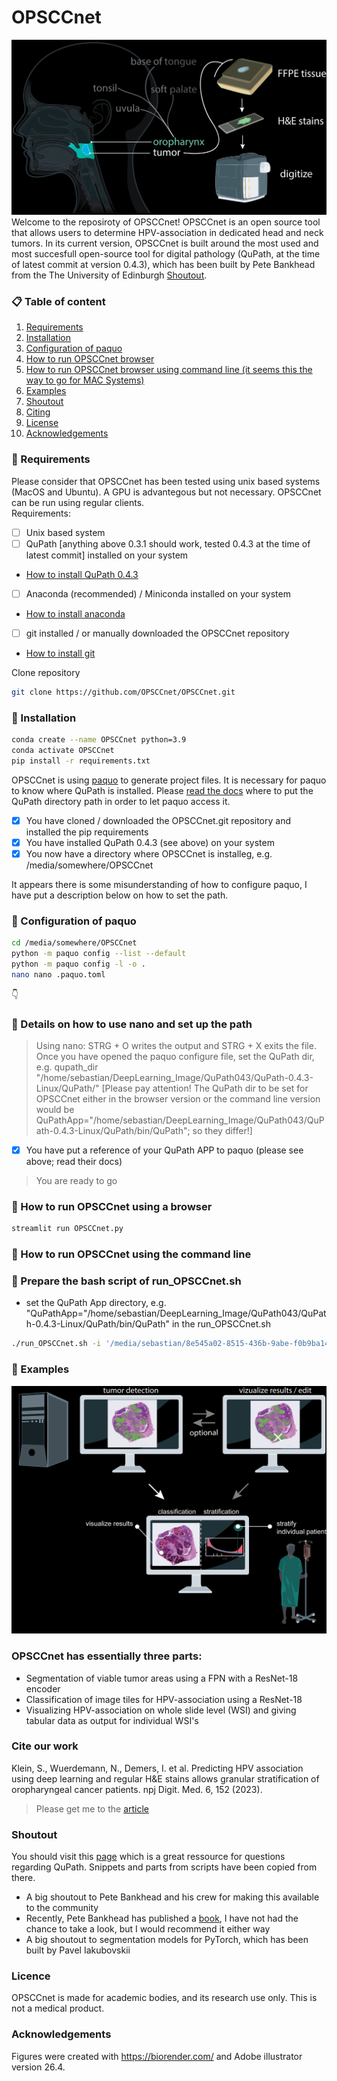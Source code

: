 # OPSCCnet
![Github Overview 1](https://github.com/OPSCCnet/OPSCCnet/blob/main/Github_overview_1.png)
Welcome to the reposiroty of OPSCCnet!
OPSCCnet is an open source tool that allows users to determine HPV-association in dedicated head and neck tumors. In its current version, OPSCCnet is built around the most used and most succesfull open-source tool for digital pathology (QuPath, at the time of latest commit at version 0.4.3), which has been built by Pete Bankhead from the The University of Edinburgh [Shoutout](#shoutout). 

### 📋 Table of content
 1. [Requirements](#installation-req)
 2. [Installation](#installation_1)
 3. [Configuration of paquo](#installation_2)
 4. [How to run OPSCCnet browser](#hwtrun_1)
 5. [How to run OPSCCnet browser using command line (it seems this the way to go for MAC Systems)](#hwtrun_2)
 6. [Examples](#examples)
 7. [Shoutout](#shoutout)
 8. [Citing](#citation)
 9. [License](#license)
 10. [Acknowledgements](#acknowledgements)

### 🚧 Requirements <a name="installation-req"></a>
Please consider that OPSCCnet has been tested using unix based systems (MacOS and Ubuntu). A GPU is advantegous but not necessary. OPSCCnet can be run using regular clients.\
Requirements: 
- [ ] Unix based system
- [ ] QuPath [anything above 0.3.1 should work, tested 0.4.3 at the time of latest commit] installed on your system
- [How to install QuPath 0.4.3](https://github.com/qupath/qupath/releases/tag/v0.4.3)
- [ ] Anaconda (recommended) / Miniconda installed on your system 
- [How to install anaconda](https://docs.anaconda.com/anaconda/install/)
- [ ] git installed / or manually downloaded the OPSCCnet repository 
- [How to install git](https://github.com/git-guides/install-git)

Clone repository
```bash
git clone https://github.com/OPSCCnet/OPSCCnet.git
```

### 🧨 Installation <a name="installation_1"></a>
```bash
conda create --name OPSCCnet python=3.9
conda activate OPSCCnet
pip install -r requirements.txt
```

OPSCCnet is using [paquo](https://github.com/bayer-science-for-a-better-life/paquo) to generate project files. It is necessary for paquo to know where QuPath is installed. Please [read the docs](https://paquo.readthedocs.io/en/latest/) where to put the QuPath directory path in order to let paquo access it.

- [x] You have cloned / downloaded the OPSCCnet.git repository and installed the pip requirements
- [x] You have installed QuPath 0.4.3 (see above) on your system
- [x] You now have a directory where OPSCCnet is installeg, e.g. /media/somewhere/OPSCCnet

It appears there is some misunderstanding of how to configure paquo, I have put a description below on how to set the path.
### 🧨 Configuration of paquo <a name="installation_2"></a>
```bash
cd /media/somewhere/OPSCCnet
python -m paquo config --list --default
python -m paquo config -l -o .
nano nano .paquo.toml
```
👇
### 💁 Details on how to use nano and set up the path
> Using nano: STRG + O writes the output and STRG + X exits the file.
> Once you have opened the paquo configure file, set the QuPath dir, e.g. qupath_dir "/home/sebastian/DeepLearning_Image/QuPath043/QuPath-0.4.3-Linux/QuPath/" [Please pay attention! The QuPath dir to be set for OPSCCnet either in the browser version or the command line version would be QuPathApp="/home/sebastian/DeepLearning_Image/QuPath043/QuPath-0.4.3-Linux/QuPath/bin/QuPath"; so they differ!]

- [x] You have put a reference of your QuPath APP to paquo (please see above; read their docs) 

> You are ready to go
### 🎯 How to run OPSCCnet using a browser <a name="hwtrun_1"></a>

```bash
streamlit run OPSCCnet.py
```

### 🎯 How to run OPSCCnet using the command line <a name="hwtrun_2"></a>
### 💁 Prepare the bash script of run_OPSCCnet.sh
- set the QuPath App directory, e.g. "QuPathApp="/home/sebastian/DeepLearning_Image/QuPath043/QuPath-0.4.3-Linux/QuPath/bin/QuPath" in the run_OPSCCnet.sh
```bash
./run_OPSCCnet.sh -i '/media/sebastian/8e545a02-8515-436b-9abe-f0b9ba1489d1/WSI/test_folder/WSI' -o '/media/sebastian/b4215009-f647-4cf3-97fe-038c17c9f61e/OPSCCnet' -p '/media/sebastian/8e545a02-8515-436b-9abe-f0b9ba1489d1/WSI/test_folder/test'
```

### 🎯 Examples <a name="examples"></a>
![Github Overview 2](https://github.com/OPSCCnet/OPSCCnet/blob/main/Github_overview_2.png)
### OPSCCnet has essentially three parts:
- Segmentation of viable tumor areas using a FPN with a ResNet-18 encoder
- Classification of image tiles for HPV-association using a ResNet-18
- Visualizing HPV-association on whole slide level (WSI) and giving tabular data as output for individual WSI's

### Cite our work <a name="citation"></a>
Klein, S., Wuerdemann, N., Demers, I. et al. Predicting HPV association using deep learning and regular H&E stains allows granular stratification of oropharyngeal cancer patients. npj Digit. Med. 6, 152 (2023). 
> Please get me to the [article](https://www.nature.com/articles/s41746-023-00901-z)

### Shoutout <a name="shoutout"></a>
You should visit this [page](https://forum.image.sc/tag/qupath) which is a great ressource for questions regarding QuPath. Snippets and parts from scripts have been copied from there. 
- A big shoutout to Pete Bankhead and his crew for making this available to the community
- Recently, Pete Bankhead has published a [book](https://bioimagebook.github.io/README.html), I have not had the chance to take a look, but I would recommend it either way
- A big shoutout to segmentation models for PyTorch, which has been built by Pavel Iakubovskii


### Licence <a name="licence"></a>
OPSCCnet is made for academic bodies, and its research use only. This is not a medical product.

### Acknowledgements<a name="acknowledgements"></a>
Figures were created with https://biorender.com/ and Adobe illustrator version 26.4. 